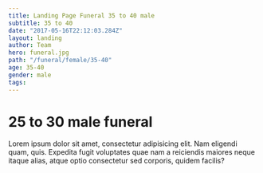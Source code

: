 ```yaml
---
title: Landing Page Funeral 35 to 40 male
subtitle: 35 to 40
date: "2017-05-16T22:12:03.284Z"
layout: landing
author: Team
hero: funeral.jpg
path: "/funeral/female/35-40"
age: 35-40
gender: male
tags:
---
```


# 25 to 30 male funeral

Lorem ipsum dolor sit amet, consectetur adipisicing elit. Nam eligendi quam, quis. Expedita fugit voluptates quae nam a reiciendis maiores neque itaque alias, atque optio consectetur sed corporis, quidem facilis?
